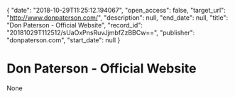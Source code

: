 {
  "date": "2018-10-29T11:25:12.194067", 
  "open_access": false, 
  "target_url": "http://www.donpaterson.com/", 
  "description": null, 
  "end_date": null, 
  "title": "Don Paterson - Official Website", 
  "record_id": "20181029T112512/sUaOxPnsRuvJjmbfZzBBCw==", 
  "publisher": "donpaterson.com", 
  "start_date": null
}

# Don Paterson - Official Website

None